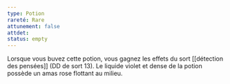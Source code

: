 ```yaml
---
type: Potion
rareté: Rare
attunement: false
attdet:
status: empty
---
```

Lorsque vous buvez cette potion, vous gagnez les effets du sort [[détection des pensées]] (DD de sort 13). Le liquide violet et dense de la potion possède un amas rose flottant au milieu.